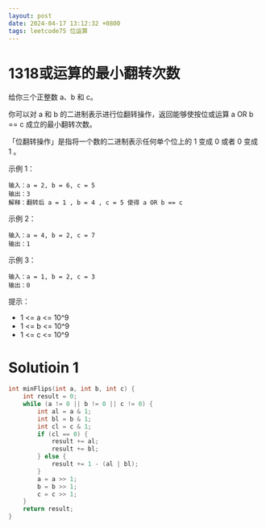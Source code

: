 ```yaml
---
layout: post
date: 2024-04-17 13:12:32 +0800
tags: leetcode75 位运算
---
```


# 1318或运算的最小翻转次数

给你三个正整数 a、b 和 c。

你可以对 a 和 b 的二进制表示进行位翻转操作，返回能够使按位或运算   a OR b == c  成立的最小翻转次数。

「位翻转操作」是指将一个数的二进制表示任何单个位上的 1 变成 0 或者 0 变成 1 。

示例 1：
```
输入：a = 2, b = 6, c = 5
输出：3
解释：翻转后 a = 1 , b = 4 , c = 5 使得 a OR b == c
```
示例 2：
```
输入：a = 4, b = 2, c = 7
输出：1
```
示例 3：
```
输入：a = 1, b = 2, c = 3
输出：0
```
提示：
+ 1 <= a <= 10^9
+ 1 <= b <= 10^9
+ 1 <= c <= 10^9

# Solutioin 1

``` c
int minFlips(int a, int b, int c) {
    int result = 0;
    while (a != 0 || b != 0 || c != 0) {
        int al = a & 1;
        int bl = b & 1;
        int cl = c & 1;
        if (cl == 0) {
            result += al;
            result += bl;
        } else {
            result += 1 - (al | bl);
        }
        a = a >> 1;
        b = b >> 1;
        c = c >> 1;
    }
    return result;
}
```
